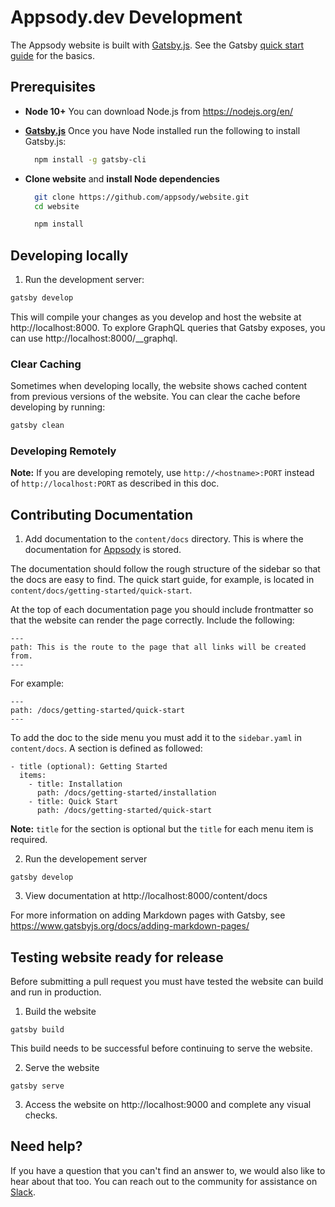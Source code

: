 # Appsody.dev Development

The Appsody website is built with [Gatsby.js](https://www.gatsbyjs.org/). See the Gatsby [quick start guide](https://www.gatsbyjs.org/docs/quick-start) for the basics.

## Prerequisites

- **Node 10+**
  You can download Node.js from https://nodejs.org/en/
  
- [**Gatsby.js**](https://www.gatsbyjs.org)
  Once you have Node installed run the following to install Gatsby.js:
  ``` bash
    npm install -g gatsby-cli
  ```
- **Clone website** and **install Node dependencies**
  ``` bash
    git clone https://github.com/appsody/website.git
    cd website

    npm install
  ```

## Developing locally

1. Run the development server:

``` bash
gatsby develop
```

This will compile your changes as you develop and host the website at http://localhost:8000. To explore GraphQL queries that Gatsby exposes, you can use http://localhost:8000/__graphql.

### Clear Caching
Sometimes when developing locally, the website shows cached content from previous versions of the website. You can clear the cache before developing by running:

``` bash
gatsby clean
```

### Developing Remotely
**Note:** If you are developing remotely, use `http://<hostname>:PORT` instead of `http://localhost:PORT` as described in this doc.

## Contributing Documentation
1. Add documentation to the `content/docs` directory. This is where the documentation for [Appsody](https://appsody.dev/docs) is stored.

The documentation should follow the rough structure of the sidebar so that the docs are easy to find. The quick start guide, for example, is located in `content/docs/getting-started/quick-start`.

At the top of each documentation page you should include frontmatter so that the website can render the page correctly. Include the following:

```
---
path: This is the route to the page that all links will be created from.
---
```
For example:
```
---
path: /docs/getting-started/quick-start
---
```

To add the doc to the side menu you must add it to the `sidebar.yaml` in `content/docs`. A section is defined as followed:
```
- title (optional): Getting Started
  items:
    - title: Installation
      path: /docs/getting-started/installation
    - title: Quick Start
      path: /docs/getting-started/quick-start
```
**Note:** `title` for the section is optional but the `title` for each menu item is required.

2. Run the developement server
```
gatsby develop
```
3. View documentation at http://localhost:8000/content/docs

For more information on adding Markdown pages with Gatsby, see https://www.gatsbyjs.org/docs/adding-markdown-pages/

## Testing website ready for release

Before submitting a pull request you must have tested the website can build and run in production.

1. Build the website
```
gatsby build
```
This build needs to be successful before continuing to serve the website.

2. Serve the website
```
gatsby serve
```

3. Access the website on http://localhost:9000 and complete any visual checks.
   
## Need help?
If you have a question that you can't find an answer to, we would also like to hear about that too. You can reach out to the community for assistance on [Slack](https://appsody-slack.eu-gb.mybluemix.net/).
